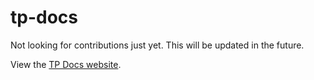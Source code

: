 # tp-docs

Not looking for contributions just yet. This will be updated in the future.

View the [TP Docs website](https://icogn.github.io/tp-docs/).
